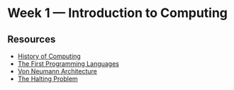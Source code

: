 # Week 1 — Introduction to Computing

## Resources

- [History of Computing](https://www.youtube.com/watch?v=-M6lANfzFsM&t=169s)
- [The First Programming Languages](https://www.youtube.com/watch?v=RU1u-js7db8)
- [Von Neumann Architecture](https://www.youtube.com/watch?v=Ml3-kVYLNr8)
- [The Halting Problem](https://www.youtube.com/watch?v=macM_MtS_w4)
